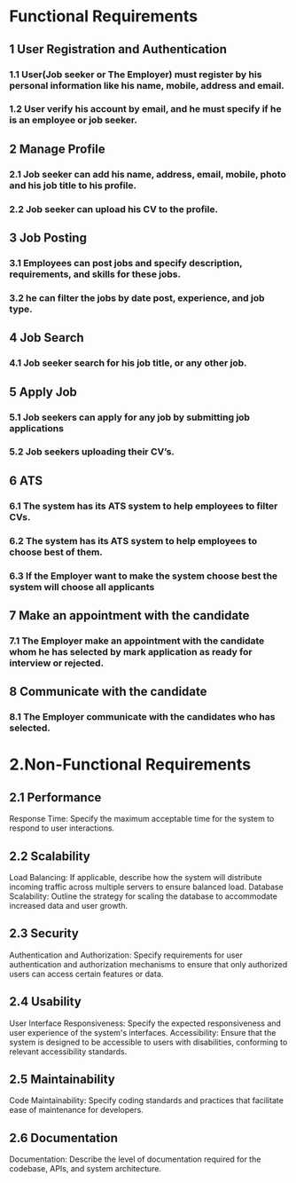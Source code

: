 # Functional Requirements
## 1 User Registration and Authentication   
### 1.1 User(Job seeker or The Employer) must register by his personal information like his name, mobile, address and email. 
### 1.2 User verify his account by email, and he must specify if he is an employee or job seeker.
## 2 Manage Profile
### 2.1 Job seeker can add his name, address, email, mobile, photo and his job title to his profile.
### 2.2 Job seeker can upload his CV  to the profile.
## 3 Job Posting
### 3.1 Employees can post jobs and specify description, requirements, and skills for these jobs.
### 3.2 he can filter the jobs by date post, experience, and job type.
## 4 Job Search 
### 4.1 Job seeker search for his job title, or any other job.
## 5 Apply Job
### 5.1 Job seekers can apply for any job by submitting job applications
### 5.2 Job seekers uploading their CV’s.
## 6 ATS
### 6.1 The system has its ATS system to help employees to filter CVs.
### 6.2 The system has its ATS system to help employees to choose best of them.
### 6.3 If the Employer want to make the system choose best the system will choose all applicants 
## 7 Make an appointment with the candidate 
### 7.1 The Employer make an appointment with the candidate whom he has selected by mark application as ready for interview or rejected.
## 8 Communicate with the candidate
### 8.1 The Employer communicate with the candidates who has selected.
# 2.Non-Functional Requirements
## 2.1  Performance
Response Time: Specify the maximum acceptable time for the system to respond to user interactions.
## 2.2  Scalability
Load Balancing: If applicable, describe how the system will distribute incoming traffic across multiple servers to ensure balanced load.
Database Scalability: Outline the strategy for scaling the database to accommodate increased data and user growth.
## 2.3 Security
Authentication and Authorization: Specify requirements for user authentication and authorization mechanisms to ensure that only authorized users can access certain features or data.
## 2.4 Usability
User Interface Responsiveness: Specify the expected responsiveness and user experience of the system's interfaces.
Accessibility: Ensure that the system is designed to be accessible to users with disabilities, conforming to relevant accessibility standards.
## 2.5  Maintainability
Code Maintainability: Specify coding standards and practices that facilitate ease of maintenance for developers.
## 2.6 Documentation
Documentation: Describe the level of documentation required for the codebase, APIs, and system architecture.
 


